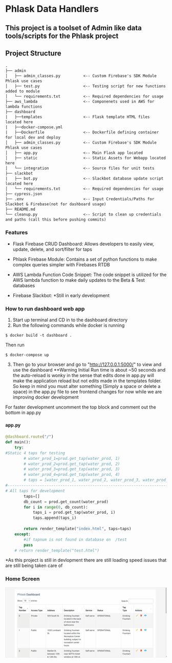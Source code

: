 # Phlask Data Handlers
## This project is a toolset of Admin like data tools/scripts for the Phlask project

## Project Structure

```
.
├── admin
│   ├── admin_classes.py          <-- Custom Firebase's SDK Module Phlask use cases
│   ├── test.py                   <-- Testing script for new functions added to module
│   └── requirements.txt          <-- Required dependencies for usage 
├── aws_lambda                    <-- Componenets used in AWS for lambda functions
├── dashboard
|   ├──templates                  <-- Flask template HTML files located here
|   ├──docker-compose.yml
|   ├──Dockerfile                 <-- Dockerfile defining container for local dev and deploy
│   ├── admin_classes.py          <-- Custom Firebase's SDK Module Phlask use cases
│   ├── app.py                    <-- Main Flask app located 
│   ├── static                    <-- Static Assets for Webapp located here
│   └── integration               <-- Source files for unit tests
├── slackbot
|   ├── bot.py                    <-- Slackbot database update script located here 
│   └── requirements.txt          <-- Required dependencies for usage 
├── cypress.json
├── .env                          <-- Input Credentials/Paths for Slackbot & Firebase(not for dashboard usage)
├── README.md
└── cleanup.py                    <-- Script to clean up credentials and paths (call this before pushing commits)

```

### Features
- Flask Firebase CRUD Dashboard: Allows developers to easily view, update, delete, and sort/filter for taps

- Phlask Firebase Module: Contains a set of python functions to make complex queries simpler with Firebases RTDB 

- AWS Lambda Function Code Snippet: The code snippet is utilized for the AWS lambda function to make daily updates to the Beta & Test databases

- Firebase Slackbot: *Still in early development


### How to run dashboard web app
1. Start up terminal and CD in to the dashboard directory
2. Run the following commands while docker is running

```terminal
$ docker build -t dashboard .
```
Then run
```terminal
$ docker-compose up
```
3. Then go to your browser and go to "http://127.0.0.1:5000/" to view and use the dashboard
**Warning Initial Run time is about ~50 seconds and the auto-reload is wonky in the sense that edits done in app.py will make the application reload but not edits made in the templates folder. So keep in mind you must alter something (Simply a space or delete a space) in the app.py file to see frontend changes for now while we are improving docker development 

For faster development uncomment the top block and comment out the bottom in app.py
#### app.py　

```python
@dashboard.route("/")
def main():
    try:
#Static 4 taps for testing
        # water_prod_1=prod.get_tap(water_prod, 1)
        # water_prod_2=prod.get_tap(water_prod, 2)
        # water_prod_3=prod.get_tap(water_prod, 3)
        # water_prod_4=prod.get_tap(water_prod, 4)
        # taps = [water_prod_1, water_prod_2, water_prod_3, water_prod_4]
#------------------------------------------------------------------------------#
# All taps for development
        taps=[]
        db_count = prod.get_count(water_prod)
        for i in range(0, db_count):
            taps_i = prod.get_tap(water_prod, i)
            taps.append(taps_i)

        return render_template("index.html", taps=taps)
    except:
        #if tapnum is not found in database on  /test
        pass
    # return render_template("test.html")
```
*As this project is still in devlopment there are still loading speed issues that are still being taken care of
### Home Screen
![](https://github.com/ojimba01/phlask-admin/blob/main/readme/dashboard_index.gif)
